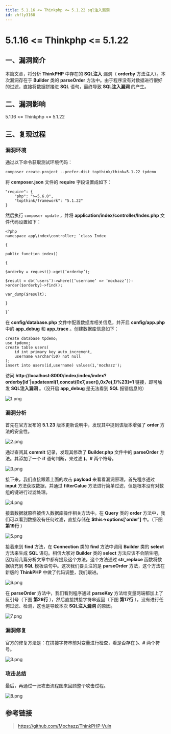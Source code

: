 ```yaml
---
title: 5.1.16 <= Thinkphp <= 5.1.22 sql注入漏洞
id: zhfly3168
---
```


# 5.1.16 <= Thinkphp <= 5.1.22

## 一、漏洞简介

本篇文章，将分析 **ThinkPHP** 中存在的 **SQL注入** 漏洞（ **orderby** 方法注入）。本次漏洞存在于 **Builder** 类的 **parseOrder** 方法中。由于程序没有对数据进行很好的过滤，直接将数据拼接进 **SQL** 语句，最终导致 **SQL注入漏洞** 的产生。

## 二、漏洞影响

5.1.16 <= Thinkphp <= 5.1.22

## 三、复现过程

### 漏洞环境

通过以下命令获取测试环境代码：

```
composer create-project --prefer-dist topthink/think=5.1.22 tpdemo 
```

将 **composer.json** 文件的 **require** 字段设置成如下：

```
"require": {
    "php": ">=5.6.0",
    "topthink/framework": "5.1.22"
} 
```

然后执行 `composer update` ，并将 **application/index/controller/Index.php** 文件代码设置如下：

```
<?php
namespace app\index\controller; `class Index

{

public function index()

{

$orderby = request()->get(‘orderby’);

$result = db(‘users’)->where([‘username’ => ‘mochazz’])->order($orderby)->find();

var_dump($result);

}

}` 
```

在 **config/database.php** 文件中配置数据库相关信息，并开启 **config/app.php** 中的 **app_debug** 和 **app_trace** 。创建数据库信息如下：

```
create database tpdemo;
use tpdemo;
create table users(
	id int primary key auto_increment,
	username varchar(50) not null
);
insert into users(id,username) values(1,'mochazz'); 
```

访问 **http://localhost:8000/index/index/index?orderby[id`|updatexml(1,concat(0x7,user(),0x7e),1)%23]=1** 链接，即可触发 **SQL注入漏洞** 。（没开启 **app_debug** 是无法看到 **SQL** 报错信息的）

![1.png](../img/25019ad905ee1e8094169731465c9c2b.png)

### 漏洞分析

首先在官方发布的 **5.1.23** 版本更新说明中，发现其中提到该版本增强了 **order** 方法的安全性。

![2.png](../img/b2ad7f18ef87221e21d05d6166c75259.png)

通过查阅其 **commit** 记录，发现其修改了 **Builder.php** 文件中的 **parseOrder** 方法。其添加了一个 **if** 语句判断，来过滤 **)、#** 两个符号。

![3.png](../img/aaaf160239dfa57a0c89a3e18652b56c.png)

接下来，我们直接跟着上面的攻击 **payload** 来看看漏洞原理。首先程序通过 **input** 方法获取数据，并通过 **filterCalue** 方法进行简单过滤，但是根本没有对数组的键进行过滤处理。

![4.png](../img/a97c705e2048821a0ec2121bebfab634.png)

接着数据就原样被传入数据库操作相关方法中。在 **Query** 类的 **order** 方法中，我们可以看到数据没有任何过滤，直接存储在 **$this->options['order']** 中。（下图 **第19行** ）

![5.png](../img/9d02a8c428420790d4304b5fe72914b3.png)

接着来到 **find** 方法，在 **Connection** 类的 **find** 方法中调用 **Builder** 类的 **select** 方法来生成 **SQL** 语句。相信大家对 **Builder** 类的 **select** 方法应该不会陌生吧，因为前几篇分析文章中都有提及这个方法。这个方法通过 **str_replace** 函数将数据填充到 **SQL** 模板语句中。这次我们要关注的是 **parseOrder** 方法，这个方法在新版的 **ThinkPHP** 中做了代码调整，我们跟进。

![6.png](../img/9c2825cfdb176decef5a94494bf03a3b.png)

在 **parseOrder** 方法中，我们看到程序通过 **parseKey** 方法给变量两端都加上了反引号（下图 **第26行** ），然后直接拼接字符串返回（下图 **第17行** ），没有进行任何过滤、检测，这也是导致本次 **SQL注入漏洞** 的原因。

![7.png](../img/1c7fa99098b684f70cc8da8515860c10.png)

### 漏洞修复

官方的修复方法是：在拼接字符串前对变量进行检查，看是否存在 **)、#** 两个符号。

![3.png](../img/aaaf160239dfa57a0c89a3e18652b56c.png)

### 攻击总结

最后，再通过一张攻击流程图来回顾整个攻击过程。

![8.png](../img/e37bc8257b28860304e1e5786d3ec7b6.png)

## 参考链接

> https://github.com/Mochazz/ThinkPHP-Vuln